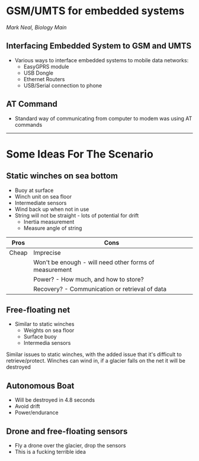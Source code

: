 # GSM/UMTS for embedded systems
*Mark Neal, Biology Main*

## Interfacing Embedded System to GSM and UMTS
* Various ways to interface embedded systems to mobile data networks:
    * EasyGPRS module
    * USB Dongle
    * Ethernet Routers
    * USB/Serial connection to phone

## AT Command
* Standard way of communicating from computer to modem was using AT commands
 ---

# Some Ideas For The Scenario

## Static winches on sea bottom
* Buoy at surface
* Winch unit on sea floor
* Intermediate sensors
* Wind back up when not in use
* String will not be straight - lots of potential for drift
    * Inertia measurement
    * Measure angle of string

| Pros | Cons |
| -----| ---- |
| Cheap | Imprecise |
| | Won't be enough  - will need other forms of measurement |
| | Power? - How much, and how to store? |
| | Recovery? - Communication or retrieval of data |

## Free-floating net
* Similar to static winches
    * Weights on sea floor
    * Surface buoy
    * Intermedia sensors

Similar issues to static winches, with the added issue that it's difficult to retrieve/protect. Winches can wind in, if a glacier falls on the net it will be destroyed

## Autonomous Boat

* Will be destroyed in 4.8 seconds
* Avoid drift
* Power/endurance

## Drone and free-floating sensors

* Fly a drone over the glacier, drop the sensors
* This is a fucking terrible idea
